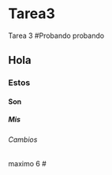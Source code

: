 # Tarea3
Tarea 3
#Probando probando
## Hola 
### Estos
#### Son
##### Mis 
###### Cambios 
maximo 6 #
